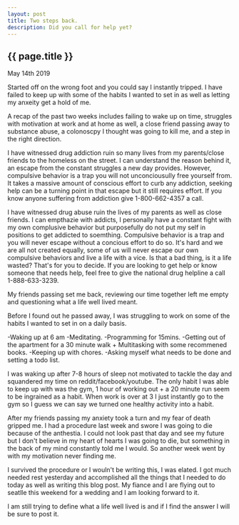 ```yaml
---
layout: post
title: Two steps back.
description: Did you call for help yet?
---
```


{{ page.title }}
----------------

<p class="meta">May 14th 2019</p>

Started off on the wrong foot and you could say I instantly tripped. I have failed to keep up with some of the habits I wanted to set in as well as letting my anxeity get a hold of me.

A recap of the past two weeks includes failing to wake up on time, struggles with motivation at work and at home as well, a close friend passing away to substance abuse, a colonoscpy I thought was going to kill me, and a step in
the right direction.

I have witnessed drug addiction ruin so many lives from my parents/close friends to the homeless on the street. I can understand the reason behind it, an escape from the constant struggles a new day provides.
However, compulsive behavior is a trap you will not unconciousully free yourself from. It takes a massive amount of conscious effort to curb any addiction, seeking help can be a turning point in that escape but it still 
requires effort. If you know anyone suffering from addiction give 1-800-662-4357 a call.

I have witnessed drug abuse ruin the lives of my parents as well as close friends. I can empthazie with addicts, I personally have a constant fight with my own complusive behavior but purposefully do not put my self in positions to get
addicted to soemthing. Compulsive behavior is a trap and you will never escape without a concious effort to do so. It's hard and we are all not created equally, some of us will never escape our own compulsive behaviors and live a life with a 
vice. Is that a bad thing, is it a life wasted? That's for you to decide. If you are looking to get help or know someone that needs help, feel free to give the national drug helpline a call 1-888-633-3239.

My friends passing set me back, reviewing our time together left me empty and questioning what a life well lived meant.

Before I found out he passed away, I was struggling to work on some of the habits I wanted to set in on a daily basis.

-Waking up at 6 am
-Meditating.
-Programming for 15mins.
-Getting out of the apartment for a 30 minute walk + Multitasking with some recommened books.
-Keeping up with chores.
-Asking myself what needs to be done and setting a todo list.

I was waking up after 7-8 hours of sleep not motivated to tackle the day and squandered my time on reddit/facebook/youtube.
The only habit I was able to keep up with was the gym, 1 hour of working out + a 20 minute run seem to be ingrained as a habit. When work is over at 3 I just instantly go to the gym so I guess we can say we turned one healthy activity
into a habit.

After my friends passing my anxiety took a turn and my fear of death gripped me. I had a procedure last week and swore I was going to die because of the anthestia. I could not look past that day and see my future but I don't believe
in my heart of hearts I was going to die, but something in the back of my mind constantly told me I would. So another week went by with my motivation never finding me. 

I survived the procedure or I wouln't be writing this, I was elated. I got much needed rest yesterday and accomplished all the things that I needed to do today as well as writing this blog post.
My fiance and I are flying out to seatlle this weekend for a wedding and I am looking forward to it. 

I am still trying to define what a life well lived is and if I find the answer I will be sure to post it.